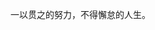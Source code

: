 一以贯之的努力，不得懈怠的人生。

<script setup>
  import ViaCrowd from '@/components/ViaCrowd/index.vue'
</script>

<ViaCrowd class=""/>
